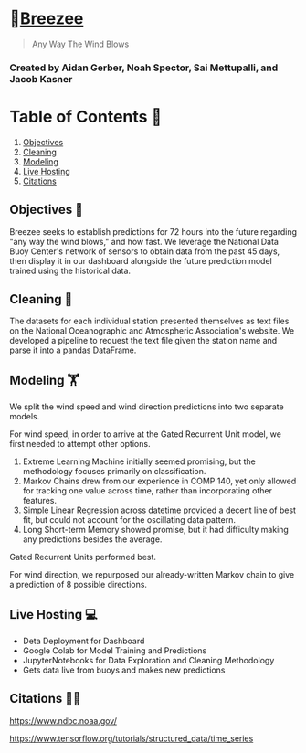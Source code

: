 # 🍃[Breezee](https://breezee.me)
> Any Way The Wind Blows

### Created by Aidan Gerber, Noah Spector, Sai Mettupalli, and Jacob Kasner

# Table of Contents 📕
1. [Objectives](README.md#objectives-)
2. [Cleaning](README.md#cleaning-)
3. [Modeling](README.md#modeling-%EF%B8%8F)
4. [Live Hosting](README.md#live-hosting-)
5. [Citations](README.md#citations-)

## Objectives 🧠

Breezee seeks to establish predictions for 72 hours into the future regarding "any way the wind blows," and how fast. We leverage the National Data Buoy Center's network of sensors to obtain data from the past 45 days, then display it in our dashboard alongside the future prediction model trained using the historical data.

## Cleaning 🧼

The datasets for each individual station presented themselves as text files on the National Oceanographic and Atmospheric Association's website. We developed a pipeline to request the text file given the station name and parse it into a pandas DataFrame.

## Modeling 🏋️

We split the wind speed and wind direction predictions into two separate models.

For wind speed, in order to arrive at the Gated Recurrent Unit model, we first needed to attempt other options.
1. Extreme Learning Machine initially seemed promising, but the methodology focuses primarily on classification.
2. Markov Chains drew from our experience in COMP 140, yet only allowed for tracking one value across time, rather than incorporating other features.
3. Simple Linear Regression across datetime provided a decent line of best fit, but could not account for the oscillating data pattern.
4. Long Short-term Memory showed promise, but it had difficulty making any predictions besides the average.

Gated Recurrent Units performed best.

For wind direction, we repurposed our already-written Markov chain to give a prediction of 8 possible directions.

## Live Hosting 💻

* Deta Deployment for Dashboard
* Google Colab for Model Training and Predictions
* JupyterNotebooks for Data Exploration and Cleaning Methodology
* Gets data live from buoys and makes new predictions


## Citations 🧑‍🏫

https://www.ndbc.noaa.gov/

https://www.tensorflow.org/tutorials/structured_data/time_series
